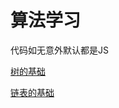 # 算法学习

代码如无意外默认都是JS

[树的基础](https://raw.githubusercontent.com/abc1992com/Tjso_Algorithms/master/tree/README.md)

[链表的基础](https://raw.githubusercontent.com/abc1992com/Tjso_Algorithms/master/linkedList/README.md)

